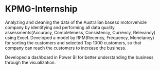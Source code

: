# KPMG-Internship

Analyzing and cleaning the data of the Australian basesd motorvehicle company by identifying and performing all data quality assessments(Accuracy, Completeness, Consistency, Currency, Relevancy)  using Excel.
Developed a model by RFM(Recency, Frequency, Monetancy) for sorting the customers and selected Top 1000 customers, so that company can reach the customers to increase the business.

Developed a dashboard in Power BI for better understanding the business through the visualization.
